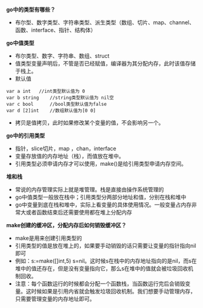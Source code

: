 **go中的类型有哪些？**
* 布尔型、数字类型、字符串类型、派生类型（数组、切片、map、channel、函数、interface、指针、结构体）

**go中值类型**
* 布尔类型、数字、字符串、数组、struct
* 值类型变量声明后，不管是否已经赋值，编译器为其分配内存，此时该值存储于栈上。
* 默认值
```cassandraql
var a int   //int类型默认值为 0
var b string    //string类型默认值为 nil空
var c bool      //bool类型默认值为false
var d [2]int    //数组默认值为[0 0]
```
* 拷贝是值拷贝，此时如果修改某个变量的值，不会影响另一个。

**go中的引用类型**
* 指针，slice切片，map ，chan，interface
* 变量存放值的内存地址（栈），而值放在堆中。
* 引用类型必须申请内存才可以使用，make()是给引用类型申请内存空间。

**堆和栈**
* 常说的内存管理实际上就是堆管理。栈是直接由操作系统管理的
* go中值类型一般放在栈中；引用类型分两部分地址和值，分别在栈和堆中
* go中变量到底在栈和堆中，实际上看变量的具体使用情况。一般变量占内存非常大或者函数结束后还需要使用都在堆上分配内存

**make创建的缓冲区，分配内存后如何销毁缓冲区？**
* make是用来创建引用类型的
* 引用类型的值是放在堆上的，如果要手动销毁的话只需要让变量的指针指向nil即可
* 例如：s:=make([]int,5)   s=nil。这时候s在栈中的内存地址指向的是nil，而s在堆中的值还存在，但是没有变量指向它，那么s在堆中的值就会被垃圾回收机制回收。
* 注意：每个函数运行的时候都会分配一个函数栈，当函数运行完后会销毁变量。这时候如果是引用内省就会触发垃圾回收机制。我们想要手动管理内存，只需要管理变量的内存地址即可。



